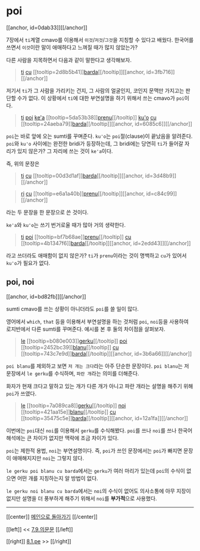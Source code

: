 # poi

[[anchor, id=0dab33]][[/anchor]]

7장에서 `ti`계열 cmavo를 이용해서 `이것`/`저것`/`그것`을 지칭할 수 있다고 배웠다. 한국어를 쓰면서 `이것`이란 말이 애매하다고 느껴질 때가 많지 않았는가?

다른 사람을 지목하면서 다음과 같이 말한다고 생각해보자.

> [ti](07_02_ti_ta_tu.html#5f9b03) [cu](09_00_cu.html#9a24bc) [[tooltip=2d8b5b41]][barda](gismu.html#barda)[[/tooltip]][[anchor, id=3fb716]][[/anchor]]

저기서 `ti`가 그 사람을 가리키는 건지, 그 사람의 얼굴인지, 코인지 문맥만 가지고는 판단할 수가 없다. 이 상황에서 `ti`에 대한 부연설명을 하기 위해서 쓰는 cmavo가 `poi`이다.

> [ti](07_02_ti_ta_tu.html#5f9b03) [poi](08_00_poi.html#0dab33) [ke'a](08_00_poi.html#0dab33) [[tooltip=5da53b38]][prenu](gismu.html#prenu)[[/tooltip]] [ku'o](08_00_poi.html#0dab33) [cu](09_00_cu.html#9a24bc) [[tooltip=24aeba79]][barda](gismu.html#barda)[[/tooltip]][[anchor, id=6085c6]][[/anchor]]

`poi`는 바로 앞에 오는 sumti를 꾸며준다. `ku'o`는 `poi`절(clause)이 끝났음을 알려준다. `poi`와 `ku'o` 사이에는 완전한 bridi가 등장하는데, 그 bridi에는 당연히 `ti`가 들어갈 자리가 있지 않은가? 그 자리에 쓰는 것이 `ke'a`이다.

즉, 위의 문장은 

> [ti](07_02_ti_ta_tu.html#5f9b03) [cu](09_00_cu.html#9a24bc) [[tooltip=00d3d1af]][barda](gismu.html#barda)[[/tooltip]][[anchor, id=3d48b9]][[/anchor]]

> [ri](07_05_sumti_cmavo_2.html#2a2cca) [cu](09_00_cu.html#9a24bc) [[tooltip=e6a1a40b]][prenu](gismu.html#prenu)[[/tooltip]][[anchor, id=c84c99]][[/anchor]]

라는 두 문장을 한 문장으로 쓴 것이다.

`ke'a`와 `ku'o`는 쓰기 번거로울 때가 많아 거의 생략한다.

> [ti](07_02_ti_ta_tu.html#5f9b03) [poi](08_00_poi.html#0dab33) [[tooltip=bf7b68ae]][prenu](gismu.html#prenu)[[/tooltip]] [cu](09_00_cu.html#9a24bc) [[tooltip=4b1347f6]][barda](gismu.html#barda)[[/tooltip]][[anchor, id=2edd43]][[/anchor]]

라고 쓰더라도 애매함이 없지 않은가? `ti`가 `prenu`이라는 것이 명백하고 `cu`가 있어서 `ku'o`가 필요가 없다.

## poi, noi

[[anchor, id=bd82fb]][[/anchor]]

sumti cmavo를 쓰는 상황이 아니더라도 `poi`를 쓸 일이 많다.

영어에서 `which`, `that` 등을 이용해서 부연설명을 하는 것처럼 `poi`, `noi`등을 사용하여 로지반에서 다른 sumti를 꾸며준다. 예시를 본 후 둘의 차이점을 살펴보자.

> [le](06_00_le.html#fcb63c) [[tooltip=b080e003]][gerku](gismu.html#gerku)[[/tooltip]] [poi](08_00_poi.html#0dab33) [[tooltip=2452bc39]][blanu](gismu.html#blanu)[[/tooltip]] [cu](09_00_cu.html#9a24bc) [[tooltip=743c7e9d]][barda](gismu.html#barda)[[/tooltip]][[anchor, id=3b6a66]][[/anchor]]

`poi blanu`를 제외하고 보면 `저 개는 크다`라는 아주 단순한 문장이다. `poi blanu`는 저 문장에서 `le gerku`를 수식하며, `파란 개`라는 의미를 더해준다.

화자가 현재 크다고 말하고 있는 개가 다른 개가 아니고 파란 개라는 설명을 해주기 위해 `poi`가 쓰였다.

> [le](06_00_le.html#fcb63c) [[tooltip=7a089ca8]][gerku](gismu.html#gerku)[[/tooltip]] [noi](08_00_poi.html#bd82fb) [[tooltip=421aa15e]][blanu](gismu.html#blanu)[[/tooltip]] [cu](09_00_cu.html#9a24bc) [[tooltip=35475c5e]][barda](gismu.html#barda)[[/tooltip]][[anchor, id=12a1fa]][[/anchor]]

이번에는 `poi`대신 `noi`를 이용해서 `gerku`를 수식해봤다. `poi`를 쓰나 `noi`를 쓰나 한국어 해석에는 큰 차이가 없지만 맥락에 조금 차이가 있다.

`poi`는 제한적 용법, `noi`는 부연설명이다. 즉, `poi`가 쓰인 문장에서는 `poi`가 빠지면 문장이 애매해지지만 `noi`는 그렇지 않다.

`le gerku poi blanu cu barda`에서는 `gerku`가 여러 마리가 있는데 `poi`의 수식이 없으면 어떤 개를 지칭하는지 알 방법이 없다.

`le gerku noi blanu cu barda`에서는 `noi`의 수식이 없어도 의사소통에 아무 지장이 없지만 설명을 더 풍부하게 해주기 위해서 `noi`를 **부가적**으로 사용했다.

---

[[center]]
[메인으로 돌아가기](index.html)
[[/center]]

[[left]]
<< [7.9.의문문](07_09_의문문.html)
[[/left]]

[[right]]
[8.1.pe](08_01_pe.html) >>
[[/right]]


[^2d8b5b41]: [[highlight=red]]x1[[/highlight]]은 큰 [[highlight=green]]x2[[/highlight]]이다, [[highlight=aqua]][[black]]x3[[/black]][[/highlight]]의 기준에서
[^5da53b38]: [[highlight=red]]x1[[/highlight]]은 사람이다
[^24aeba79]: [[highlight=red]]x1[[/highlight]]은 큰 [[highlight=green]]x2[[/highlight]]이다, [[highlight=aqua]][[black]]x3[[/black]][[/highlight]]의 기준에서
[^00d3d1af]: [[highlight=red]]x1[[/highlight]]은 큰 [[highlight=green]]x2[[/highlight]]이다, [[highlight=aqua]][[black]]x3[[/black]][[/highlight]]의 기준에서
[^e6a1a40b]: [[highlight=red]]x1[[/highlight]]은 사람이다
[^bf7b68ae]: [[highlight=red]]x1[[/highlight]]은 사람이다
[^4b1347f6]: [[highlight=red]]x1[[/highlight]]은 큰 [[highlight=green]]x2[[/highlight]]이다, [[highlight=aqua]][[black]]x3[[/black]][[/highlight]]의 기준에서
[^b080e003]: [[highlight=red]]x1[[/highlight]]은 [[highlight=green]]x2[[/highlight]] 종류의 개(dog)/개새끼(bitch)다
[^2452bc39]: [[highlight=red]]x1[[/highlight]]은 파랗다
[^743c7e9d]: [[highlight=red]]x1[[/highlight]]은 큰 [[highlight=green]]x2[[/highlight]]이다, [[highlight=aqua]][[black]]x3[[/black]][[/highlight]]의 기준에서
[^7a089ca8]: [[highlight=red]]x1[[/highlight]]은 [[highlight=green]]x2[[/highlight]] 종류의 개(dog)/개새끼(bitch)다
[^421aa15e]: [[highlight=red]]x1[[/highlight]]은 파랗다
[^35475c5e]: [[highlight=red]]x1[[/highlight]]은 큰 [[highlight=green]]x2[[/highlight]]이다, [[highlight=aqua]][[black]]x3[[/black]][[/highlight]]의 기준에서